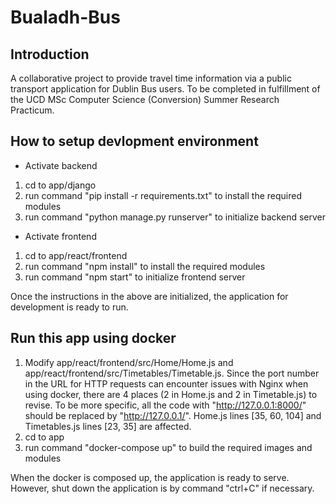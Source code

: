 # Bualadh-Bus

## Introduction

A collaborative project to provide travel time information via a public transport application for Dublin Bus users. To be completed in fulfillment of the UCD MSc Computer Science (Conversion) Summer Research Practicum.

## How to setup devlopment environment
- Activate backend
1. cd to app/django
2. run command "pip install -r requirements.txt" to install the required modules
3. run command "python manage.py runserver" to initialize backend server
- Activate frontend
1. cd to app/react/frontend
2. run command "npm install" to install the required modules
3. run command "npm start" to initialize frontend server

Once the instructions in the above are initialized, the application for development is ready to run.

## Run this app using docker
1. Modify app/react/frontend/src/Home/Home.js and app/react/frontend/src/Timetables/Timetable.js. Since the port number in the URL for HTTP requests can encounter issues with Nginx when using docker, there are 4 places (2 in Home.js and 2 in Timetable.js) to revise. To be more specific, all the code with "http://127.0.0.1:8000/" should be replaced by "http://127.0.0.1/". Home.js lines [35, 60, 104] and Timetables.js lines [23, 35] are affected.
2. cd to app
3. run command "docker-compose up" to build the required images and modules

When the docker is composed up, the application is ready to serve. However, shut down the application is by command "ctrl+C" if necessary.
